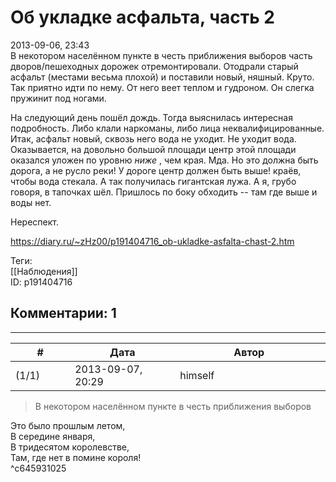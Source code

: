 Об укладке асфальта, часть 2
============================

  
2013-09-06, 23:43  
 В некотором населённом пункте в честь приближения выборов часть дворов/пешеходных дорожек отремонтировали. Отодрали старый асфальт (местами весьма плохой) и поставили новый, няшный. Круто. Так приятно идти по нему. От него веет теплом и гудроном. Он слегка пружинит под ногами.   
   
 На следующий день пошёл дождь. Тогда выяснилась интересная подробность. Либо клали наркоманы, либо лица неквалифицированные. Итак, асфальт новый, сквозь него вода не уходит. Не уходит вода. Оказывается, на довольно большой площади центр этой площади оказался уложен по уровню  *ниже*  , чем края. Мда. Но это должна быть дорога, а не русло реки! У дороге центр должен быть выше! краёв, чтобы вода стекала. А так получилась гигантская лужа. А я, грубо говоря, в тапочках шёл. Пришлось по боку обходить -- там где выше и воды нет.   
   
 Нереспект.   
  
<https://diary.ru/~zHz00/p191404716_ob-ukladke-asfalta-chast-2.htm>  
  
Теги:  
[[Наблюдения]]  
ID: p191404716  


Комментарии: 1
--------------

  


---



|         #         |              Дата              |                     Автор                     |           ID           |
| --- | --- | --- | --- |
| (1/1) | 2013-09-07, 20:29 | himself | c645931025 |

  
 > В некотором населённом пункте в честь приближения выборов   
   
 Это было прошлым летом,   
 В середине января,   
 В тридесятом королевстве,   
 Там, где нет в помине короля!   
 ^c645931025